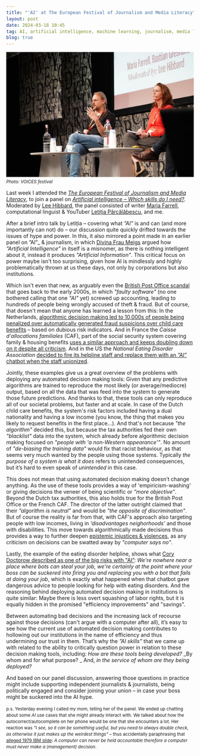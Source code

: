 ```yaml
---
title: "'AI' at The European Festival of Journalism and Media Literacy"
layout: post
date: 2024-03-18 10:45
tag: AI, artificial intelligence, machine learning, journalism, media literacy, science
blog: true
---
```


[![A photo showing bastian gesticulating on stage](/assets/images/2024-03-voices-1.jpg)](/assets/images/2024-03-voices-1.jpg)
<small><i>Photo: VOICES festival</i></small>

Last week I attended the _[The European Festival of Journalism and Media Literacy](https://voicesfestival.eu/)_, to join a panel on _[Artificial intelligence – Which skills do I need?](https://voicesfestival.eu/conference-event/skills-for-artificial-intelligence/)_. 
Moderated by [Lee Hibbard](https://www.diplomacy.edu/people/lee-hibbard/), the panel consisted of writer [Maria Farrell](http://mariafarrell.com), computational linguist & YouTuber [Letiția Pârcălăbescu](https://t.co/ZDot8670KO), and me.

After a brief intro talk by Letiția – covering what *”AI”* is and can (and more importantly can not) do – our discussion quite quickly drifted towards the issues of hype and power. In this, it also mirrored a point made in an earlier panel on ”AI”_ & journalism, in which [Divina Frau Meigs](https://en.wikipedia.org/wiki/Divina_Frau-Meigs) argued how *”Artificial Intelligence”* in itself is a misnomer, as there is nothing intelligent about it, instead it produces *"Artificial Information"*. 
This critical focus on power maybe isn't too surprising, given how AI is mindlessly and highly problematically thrown at us these days, not only by corporations but also institutions. 

Which isn't even that new, as arguably even the [British Post Office scandal](https://en.wikipedia.org/wiki/British_Post_Office_scandal) that goes back to the early 2000s, in which *"faulty software"* (no one bothered calling that one *"AI"* yet) screwed up accounting, leading to hundreds of people being wrongly accused of theft & fraud. 
But of course, that doesn't mean that anyone has learned a lesson from this: In the Netherlands, [algorithmic decision making led to 10,000s of people being penalized over automatically generated fraud suspicions over child care benefits](https://www.politico.eu/article/dutch-scandal-serves-as-a-warning-for-europe-over-risks-of-using-algorithms/) – based on dubious risk indicators. 
And in France the _Caisse d'allocations familiales_ (CAF), part of the social security system covering family & housing benefits [uses a similar approach and keeps doubling down on it despite all criticism](https://www.laquadrature.net/2023/11/27/notation-des-allocataires-lindecence-des-pratiques-de-la-caf-desormais-indeniable/). 
And in the US the _National Eating Disorder Association_ [decided to fire its helpline staff and replace them with an _”AI”_ chatbot when the staff unionized](https://www.theguardian.com/technology/2023/may/31/eating-disorder-hotline-union-ai-chatbot-harm).

Jointly, these examples give us a great overview of the problems with deploying any automated decision making tools: Given that any predictive algorithms are trained to reproduce the most likely (or average/mediocre) output, based on all the data that was feed into the system to generate those future predictions. 
And thanks to that, these tools can only reproduce all of our societal problems, but faster and at scale. 
In case of the Dutch child care benefits, the system's risk factors included having a dual nationality and having a low income (you know, the thing that makes you likely to request benefits in the first place…). 
And that's not because *"the algorithm"* decided this, but because the tax authorities fed their own *"blacklist"* data into the system, which already before algorithmic decision making focused on *"people with 'a non-Western appearance'"*. 
No amount of *"de-biasing the training data"* would fix that racist behaviour, as that seems very much wanted by the people using those systems. Typically _the purpose of a system is what it does_ refers to unintended consequences, but it’s hard to even speak of _unintended_ in this case.

This does not mean that using automated decision making doesn't change anything. 
As the use of these tools provides a way of 'empiricism-washing' or giving decisions the veneer of being scientific or _”more objective”_. 
Beyond the Dutch tax authorities, this also holds true for the British Post Office or the French CAF. 
The director of the latter outright claimed that their *”algorithm is neutral”* and would be *"the opposite of discrimination"*. 
But of course the reality is far from that, with CAF's approach also targeting people with low incomes, living in _’disadvantages neighorhoods’_ and those with disabilities. 
This move towards algorithmically made decisions thus provides a way to further deepen [epistemic injustices & violences](https://en.wikipedia.org/wiki/Epistemic_injustice), as any criticism on decisions can be swatted away by _"computer says no"_. 

Lastly, the example of the eating disorder helpline, shows what [Cory Doctorow described as one of the big risks with "AI”](https://pluralistic.net/2024/01/15/passive-income-brainworms/#four-hour-work-week): 
_We're nowhere near a place where bots can steal your job, we're certainly at the point where your boss can be suckered into firing you and replacing you with a bot that fails at doing your job_, which is exactly what happened when that chatbot gave dangerous advice to people looking for help with eating disorders. 
And the reasoning behind deploying automated decision making in institutions is quite similar: Maybe there is less overt squashing of labor rights, but it is equally hidden in the promised "efficiency improvements" and "savings". 

Between automating bad decisions and the increasing lack of recourse against those decisions (can't argue with a computer after all), it’s easy to see how the current use of automated decision making contributes to hollowing out our institutions in the name of efficiency and thus undermining our trust in them. That’s why the _”AI skills”_ that we came up with related to the ability to critically question power in relation to these decision making tools, including: 
_How are these tools being developed?_ 
_By whom and for what purpose? _
And, _in the service of whom are they being deployed?_ 

And based on our panel discussion, answering those questions in practice might include supporting independent journalists & journalists, being politically engaged and consider joining your union – in case your boss might be suckered into the AI hype. 

<small>
p.s. Yesterday evening I called my mom, telling her of the panel. We ended up chatting about some <i>AI</i> use cases that she might already interact with. We talked about how the autocorrect/autocomplete on her phone would be one that she encounters a lot. Her reaction was <i>“I see, so it can be something useful, but you need to always double check, as otherwise it just makes up the weirdest things”</i> – thus accidentally paraphrasing that <a href="https://infosec.exchange/@realn2s/111717179694172705">alleged 1979 IBM slide</a>: <i> A computer can never be held accountable therefore a computer must never make a (management) decision</i>.
</small>